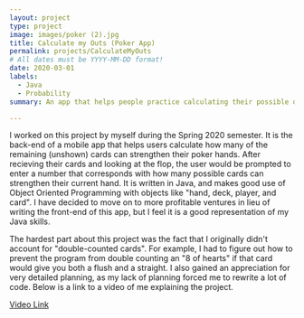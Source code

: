 ```yaml
---
layout: project
type: project
image: images/poker (2).jpg
title: Calculate my Outs (Poker App)
permalink: projects/CalculateMyOuts
# All dates must be YYYY-MM-DD format!
date: 2020-03-01
labels:
  - Java
  - Probability
summary: An app that helps people practice calculating their possible outs (or stronger hand possibilities).

---
```

I worked on this project by myself during the Spring 2020 semester. It is the back-end of a mobile app that helps users calculate how many of the remaining (unshown) cards can strengthen their poker hands.  After recieving their cards and looking at the flop, the user would be prompted to enter a number that corresponds with how many possible cards can strengthen their current hand. It is written in Java, and makes good use of Object Oriented Programming with objects like "hand, deck, player, and card". I have decided to move on to more profitable ventures in lieu of writing the front-end of this app, but I feel it is a good representation of my Java skills. 

The hardest part about this project was the fact that I originally didn't account for "double-counted cards". For example, I had to figure out how to prevent the program from double counting an "8 of hearts" if that card would give you both a flush and a straight. I also gained an appreciation for very detailed planning, as my lack of planning forced me to rewrite a lot of code. Below is a link to a video of me explaining the project.

[Video Link](https://www.youtube.com/watch?v=XxRA5VM5DDE&t=1s)

